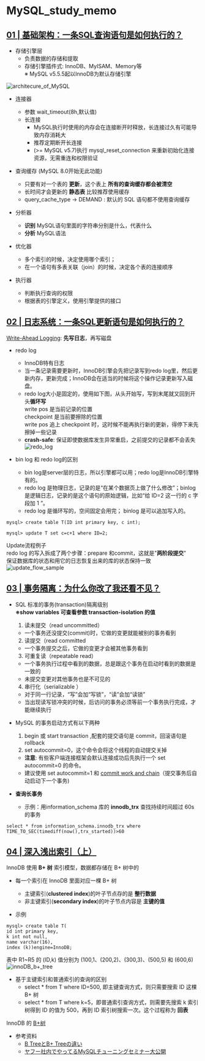 # MySQL_study_memo

## [01 | 基础架构：一条SQL查询语句是如何执行的？](https://time.geekbang.org/column/article/68319)

- 存储引擎层
  - 负责数据的存储和提取
  - 存储引擎插件式: InnoDB、MyISAM、Memory等  
  ※ MySQL v5.5.5起以InnoDB为默认存储引擎

![architecure_of_MySQL](images/architecure_of_MySQL.png)

 - 连接器
   - 参数 wait_timeout(8h,默认值)
   - 长连接
     - MySQL执行时使用的内存会在连接断开时释放，长连接过久有可能导致内存消耗大
     - 推荐定期断开长连接
     - (>= MySQL v5.7)执行 mysql_reset_connection 来重新初始化连接资源，无需重连和权限验证

- 查询缓存 (MySQL 8.0开始无此功能)
  - 只要有对一个表的 **更新**，这个表上 **所有的查询缓存都会被清空**
  - 长时间才会更新的 **静态表** 比较推荐使用缓存
  - query_cache_type → DEMAND : 默认的 SQL 语句都不使用查询缓存

- 分析器
  - **识别** MySQL语句里面的字符串分别是什么，代表什么
  - **分析** MySQL语法

- 优化器
  - 多个索引的时候，决定使用哪个索引；
  - 在一个语句有多表关联（join）的时候，决定各个表的连接顺序

- 执行器
  - 判断执行查询的权限
  - 根据表的引擎定义，使用引擎提供的接口

## [02 | 日志系统：一条SQL更新语句是如何执行的？](https://time.geekbang.org/column/article/68633)

[Write-Ahead Logging](https://ja.wikipedia.org/wiki/%E3%83%AD%E3%82%B0%E5%85%88%E8%A1%8C%E6%9B%B8%E3%81%8D%E8%BE%BC%E3%81%BF): **先写日志**，再写磁盘

- redo log
  - InnoDB特有日志
  - 当一条记录需要更新时，InnoDB引擎会先把记录写到redo log里，然后更新内存，更新完成；InnoDB会在适当的时候将这个操作记录更新写入磁盘。
  - redo log大小是固定的，使用如下图，从头开始写，写到末尾就又回到开头**循环写**  
    write pos 是当前记录的位置  
    checkpoint 是当前要擦除的位置  
    write pos 追上 checkpoint 时，这时候不能再执行新的更新，得停下来先擦掉一些记录
  - **crash-safe**: 保证即使数据库发生异常重启，之前提交的记录都不会丢失
  ![redo_log](images/redo_log.png)


- bin log 和 redo log的区别
  - bin log是server层的日志，所以引擎都可以用；redo log是InnoDB引擎特有的。
  - redo log 是物理日志，记录的是“在某个数据页上做了什么修改”；binlog 是逻辑日志，记录的是这个语句的原始逻辑，比如“给 ID=2 这一行的 c 字段加 1 ”。
  - redo log 是循环写的，空间固定会用完； binlog 是可以追加写入的。


```
mysql> create table T(ID int primary key, c int);

mysql> update T set c=c+1 where ID=2;
```
Update流程例子  
redo log 的写入拆成了两个步骤：prepare 和commit，这就是"**两阶段提交**"  
保证数据库的状态和用它的日志恢复出来的库的状态保持一致
![update_flow_sample](images/update_flow_sample.png)

## [03 | 事务隔离：为什么你改了我还看不见？](https://time.geekbang.org/column/article/68963)

- SQL 标准的事务(transaction)隔离级别  
**※show variables 可查看参数 transaction-isolation 的值**

  1. 读未提交（read uncommitted）
    - 一个事务还没提交(commit)时，它做的变更就能被别的事务看到
  2. 读提交（read committed
    - 一个事务提交之后，它做的变更才会被其他事务看到
  3. 可重复读（repeatable read）
    - 一个事务执行过程中看到的数据，总是跟这个事务在启动时看到的数据是一致的
    - 未提交变更对其他事务也是不可见的
  4. 串行化（serializable ）
    - 对于同一行记录，“写”会加“写锁”，“读”会加“读锁”
    - 当出现读写锁冲突的时候，后访问的事务必须等前一个事务执行完成，才能继续执行

- MySQL 的事务启动方式有以下两种
  1. begin 或 start transaction ,配套的提交语句是 commit，回滚语句是 rollback
  2. set autocommit=0，这个命令会将这个线程的自动提交关掉
    - **注意**: 有些客户端连接框架会默认连接成功后先执行一个 set autocommit=0 的命令。
    - 建议使用 set autocommit=1 和 [commit work and chain](https://dev.mysql.com/doc/refman/5.6/ja/commit.html)（提交事务后自动启动下一个事务)

- **查询长事务**
  - 示例：用information_schema 库的 **innodb_trx** 查找持续时间超过 60s 的事务
```
select * from information_schema.innodb_trx where TIME_TO_SEC(timediff(now(),trx_started))>60
```

## [04 | 深入浅出索引（上）](https://time.geekbang.org/column/article/69236)

InnoDB 使用 **B+ 树** 索引模型，数据都存储在 B+ 树中的

- 每一个索引在 InnoDB 里面对应一棵 B+ 树
  - 主键索引(**clustered index**)的叶子节点存的是 **整行数据**
  - 非主键索引(**secondary index**)的叶子节点内容是 **主键的值**


- 示例
```
mysql> create table T(
id int primary key,
k int not null,
name varchar(16),
index (k))engine=InnoDB;
```
表中 R1~R5 的 (ID,k) 值分别为 (100,1、(200,2)、(300,3)、(500,5) 和 (600,6)
![innoDB_b+_tree](images/innoDB_b+_tree.png)


- 基于主键索引和普通索引的查询的区别
  - select * from T where ID=500, 即主键查询方式，则只需要搜索 ID 这棵 B+ 树
  - select * from T where k=5，即普通索引查询方式，则需要先搜索 k 索引树得到 ID 的值为 500，再到 ID 索引树搜索一次。这个过程称为 **回表**


InnoDB 的 [B+树](https://techlife.cookpad.com/entry/2017/04/18/092524)

- 参考资料
  - [B TreeとB+ Treeの違い](https://christina04.hatenablog.com/entry/2017/05/17/190000)
  - [ヤフー社内でやってるMySQLチューニングセミナー大公開](https://www.slideshare.net/techblogyahoo/mysql-58540246)

